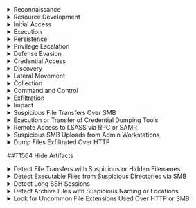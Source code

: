 <details><summary>Reconnaissance</summary>
  
---

</details>

<details><summary>Resource Development</summary>
  
---

<details><summary>T1584 - Compromise Infrastructure</summary>

<br>

1. Multiple Domains Resolve to the same IP.
```spl
index=central_summary source=summary_dns_with_answers 
| stats dc(query) as domain_count by answer 
| where domain_count > 10 
```
2. Rare JA3 and JA3S TLS Fingerprints
```spl
index=central_summary source=summary_ssl 
| stats count by ja3, ja3s, dest_ip 
| where count < 5 
```
3. Unusual HTTP Hosts or Repeating POSTS Requests
```spl
index=bro sourcetype=corelight_http 
| search method=POST 
| stats count by src_ip, dest_ip, host_header, uri, user_agent 
| where count > 20 
```
4. High Volume, Long-Lived Peer-to-Peer Connections
```spl
index=bro sourcetype=corelight_conn 
| search duration > 300 
| stats count by src_ip, dest_ip, duration, service 
| where count > 20 
```
</details>
</details>

<details><summary>Initial Access</summary>
  
---

</details>

<details><summary>Execution</summary>
  
---

</details>

<details><summary>Persistence</summary>
  
---

<details><summary>T1136 - Create Account</summary>

<br>

1. Kerberos AS-REQ or TGS-REQ from Previously Unknown Username A newly created domain account may trigger initial Kerberos activity.
```spl
index=bro sourcetype=corelight_kerberos
| stats earliest(_time) as first_seen by client
| where first_seen >= relative_time(now(), "-1d@d")
```
2. LDAP Activity Indicating Account Creation.
```spl
index=bro sourcetype=corelight_ldap
| search query IN ("userPrincipalName", "objectClass=user", "sAMAccountName")
| stats count by id.orig_h, base_dn, query, result, _time
```
3. Suspicious File Access to SAM Hive.
```spl
index=bro sourcetype=corelight_smb_files
| search filename="\\windows\\system32\\config\\sam"
| stats count by id.orig_h, id.resp_h, filename, action, _time
```
</details>

<details><summary>T1505 - Server Software Component</summary>

<br>

1. Web shells often receive commands via POST.
```spl
index=bro sourcetype=corelight_http 
| search method=POST
| search uri IN ("*.php*", "*.aspx*", "*.jsp*", "*cmd*", "*eval*", "*shell*")
| stats count by id.orig_h, id.resp_h, uri, user_agent, method, status_code, _time
```
2. Look for indicators in query strings or URIs.
```spl
index=bro sourcetype=corelight_http
| search uri IN ("*cmd=*", "*exec*", "*eval*", "*shell*", "*.php", "*.asp", "*.jsp")
| stats count by id.orig_h, id.resp_h, uri, user_agent, referrer, status_code, _time
```
3. Web shells are often uploaded through file upload features.
```spl
index=bro sourcetype=corelight_http 
| search method=POST uri IN ("*/upload*", "*/admin*", "*/file*", "*.php*", "*.asp*")
| stats count by id.orig_h, id.resp_h, uri, user_agent, status_code, content_type, _time
```
4. Newly Seen Files in Webroot (e.g., .php or .jsp)
```spl
index=bro sourcetype=corelight_files 
| search filename IN ("*.php", "*.jsp", "*.asp", "*.aspx")
| stats count by id.orig_h, id.resp_h, filename, mime_type, seen_bytes, _time
```
5. SMB File Writes to Webroot (If logs available)
```spl
index=bro sourcetype=corelight_smb_files 
| search filename IN ("*.php", "*.asp", "*.jsp") AND action="WRITE"
| stats count by id.orig_h, id.resp_h, filename, action, _time
```
6. Large response sizes from small POSTs (Shell response)
```spl
index=bro sourcetype=corelight_http
| eval ratio=response_body_len/request_body_len 
| where method="POST" AND ratio > 10
| stats count by id.orig_h, id.resp_h, uri, user_agent, ratio, _time
```
</details>
</details>

<details><summary>Privilege Escalation</summary>
  
---

</details>

<details><summary>Defense Evasion</summary>
  
---

  <details><summary>T1564 - Hide Artifacts</summary>
  
  <br>
  
  1. 
  ```spl
  
  ```
  </details>
</details>

<details><summary>Credential Access</summary>
  
---

</details>

<details><summary>Discovery</summary>
  
---

><details><summary>T1033 - System Owner & User Discovery</summary>
>
><br>
>
>1. 
>```spl
>
>```
></details>

<details><summary>T1069 - Permission Groups Discovery</summary>

<br>

1. 
```spl
index=bro sourcetype=corelight_ldap
| search base_dn="CN=Users*" OR base_dn="CN=Groups*" OR query IN ("memberOf", "primaryGroupID")
| stats count by id.orig_h, base_dn, query, result, _time
```
2. Suspicious enumeration may cause high volumes of TGS-REQ to services like ldap, cifs, krbtgt, etc.
```spl
index=bro sourcetype=corelight_kerberos
| search service IN ("ldap", "krbtgt", "cifs")
| stats count by id.orig_h, id.resp_h, client, service, request_type, _time
```
3. Common during domain reconnaissance
```spl
index=bro sourcetype=corelight_dns 
| search query IN ("_ldap._tcp.*", "_kerberos._tcp.*", "*dc._msdcs*")
| stats count by id.orig_h, query, qtype_name, _time
```
4. These shares are often accessed during domain enumeration or GPO gathering.
```spl
index=bro sourcetype=corelight_smb_mapping
| search path IN ("\\*\\SYSVOL", "\\*\\NETLOGON")
| stats count by id.orig_h, id.resp_h, path, share_type, _time
```
5. Look for one IP performing a lot of queries.
```spl
index=bro sourcetype=corelight_ldap OR sourcetype=corelight_kerberos
| stats count by id.orig_h, sourcetype, _time
| where count > 100
```
6. Movement of Suspicious Files via SMB
```spl
index=zeek sourcetype=zeek_smb_files
| search filename IN ("\\windows\\system32\\config\\sam", "\\windows\\system32\\config\\system")
| stats count by id.orig_h, id.resp_h, filename, action, _time
```
7. Find High Volume SMB Mapping Commands
```spl
index=zeek sourcetype=zeek_smb_mapping
| stats count by id.orig_h, id.resp_h, path, share_type, _time
```
</details>
</details>

<details><summary>Lateral Movement</summary>
  
---

</details>

<details><summary>Collection</summary>
  
---

</details>

<details><summary>Command and Control</summary>
  
---

</details>

<details><summary>Exfiltration</summary>
  
---

><details><summary>T1041 - Exfiltration Over C2</summary>
>
>- T1041 often looks like normal traffic—combine these queries with known threat intel or baseline analysis.
>- Look for patterns like regular beacons, unusual data sizes, or traffic to newly registered domains.
>
><br>
>
>1. Detects DNS queries with unusually long domain names, which may be used for exfiltration.
>```spl
>index=bro sourcetype=corelight_dns
>| where length(query) > 100
>| stats count avg(length(query)) by query, orig_h, resp_h
>| where count > 10
>| sort -count
>```
>
>2. Flags hosts repeatedly querying the same domain, which might be tunneling data.
>```spl
>index=bro sourcetype=corelight_dns
>| stats count by orig_h, resp_h, query
>| where count > 100
>| sort -count
>```
>
>3. Detects excessive outbound HTTP POST traffic, which can indicate exfiltration via web.
>```spl
>index=bro sourcetype=corelight_http method=POST
>| stats count avg(resp_body_len) sum(resp_body_len) by orig_h, uri
>| where sum(resp_body_len) > 100000
>| sort -sum(resp_body_len)
>```
>
>4. Finds sessions that last too long and transfer large amounts of data.
>```spl
>index=bro sourcetype=corelight_conn
>| where proto="tcp" AND duration > 300
>| stats count sum(orig_bytes) sum(resp_bytes) by orig_h, resp_h, service
>| where sum(orig_bytes) > 1000000
>| sort -sum(orig_bytes)
>```
>
>5. Detect SSL/TLS Sessions With Anomalous Data Volumes.
>```spl
>index=bro sourcetype=corelight_ssl
>| stats count sum(orig_bytes) sum(resp_bytes) by id.orig_h, id.resp_h, server_name
>| where sum(orig_bytes) > 500000
>| sort -sum(orig_bytes)
>```
></details>
</details>

<details><summary>Impact</summary>
  
---

</details>

<details><summary>Suspicious File Transfers Over SMB</summary>
  
```spl
index=central_summary source=summary_smb_files filename_with_extension IN ("lsass.dmp" *.dmp "procdump.exe") 
| stats count by src_ip, dest_ip, filename_with_extension, action 
```
</details>

<details><summary>Execution or Transfer of Credential Dumping Tools</summary>
  
```spl
index=central_summary source=summary_http_address uri IN (*procdump* *mimikatz* *lsass* *comsvcs*) 
| stats count by src_ip, dest_ip, uri 

Index=bro sourcetype=corelight_http uri IN (*procdump* *mimikatz* *lsass* *comsvcs*) 
| stats count by src_ip, dest_ip, uri, user_agent 
```
</details>

<details><summary>Remote Access to LSASS via RPC or SAMR</summary>
  
```spl
index=bro sourcetype=corelight_rpc 
| search program IN ("samr", "lsarpc") 
| stats count by src_ip, dest_ip, call 
```
</details>

<details><summary>Suspicious SMB Uploads from Admin Workstations</summary>
  
```spl
index=bro sourcetype=corelight_smb_cmd command="WRITE"
| stats count by src_ip, dest_ip, command 
```
</details>

<details><summary>Dump Files Exfiltrated Over HTTP</summary>
  
```spl
index=central_summary source=summary_http_address uri IN (*.dmp *.zip) 
| stats count by src_ip, dest_ip, uri 
```
</details>

##T1564 Hide Artifacts

<details><summary>Detect File Transfers with Suspicious or Hidden Filenames</summary>
  
```spl
index=zeek sourcetype=zeek:files 
| where isnull(extracted) AND (filename LIKE ".%" OR filename IN ("thumbs.db", "desktop.ini")) 
| eval risk="Possible hidden file transfer"
| table _time, uid, source, destination, filename, mime_type, risk
```
</details>

<details><summary>Detect Executable Files from Suspicious Directories via SMB</summary>
  
```spl
index=zeek sourcetype=zeek:smb_files 
| where filename LIKE "%.exe" AND (filename LIKE "%\\$Recycle.Bin\\%" OR filename LIKE "%\\Temp\\%") 
| eval risk="Executable file in suspicious hidden folder"
| table _time, id_orig_h, id_resp_h, filename, action, seen_bytes, risk
```
</details>

<details><summary>Detect Long SSH Sessions</summary>
  
```spl
index=zeek sourcetype=zeek:ssh 
| search auth_success=true 
| join type=inner uid [ search index=zeek sourcetype=zeek:conn ] 
| where service=="ssh" AND duration>300 
| eval risk="Long SSH session; check for hidden or file manipulation"
| table _time, id_orig_h, id_resp_h, duration, auth_success, risk
```
</details>

<details><summary>Detect Archive Files with Suspicious Naming or Locations</summary>
  
```spl
index=zeek sourcetype=zeek:files 
| where mime_type IN ("application/zip", "application/x-rar-compressed") AND filename LIKE "%.%" 
| search filename=".%" OR filename LIKE "%\\Temp\\%" 
| eval risk="Possible hidden archive"
| table _time, id_orig_h, id_resp_h, filename, mime_type, risk
```
</details>

<details><summary>Look for Uncommon File Extensions Used Over HTTP or SMB</summary>
  
```spl
index=zeek sourcetype=zeek:files 
| where mime_type="application/octet-stream" AND NOT filename LIKE "%.exe" AND NOT filename LIKE "%.dll" 
| eval risk="Unusual binary transfer - possible renamed executable or payload"
| table _time, filename, mime_type, id_orig_h, id_resp_h, risk
```
</details>
